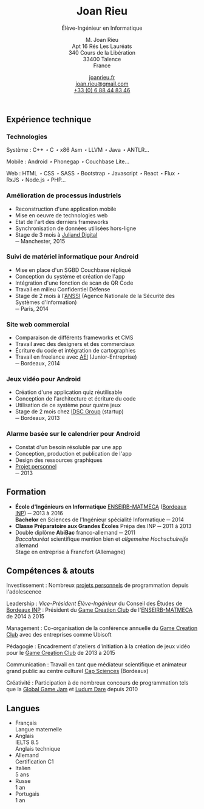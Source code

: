 <header markdown="1">

<div markdown="1">

Joan Rieu
=========

Élève-Ingénieur en Informatique

</div>

M. Joan <span class="caps">Rieu</span>  
Apt 16 Rés Les Lauréats  
340 Cours de la Libération  
33400 Talence  
<span class="caps">France</span>

[joanrieu.fr](//joanrieu.fr/)  
[joan.rieu@gmail.com](mailto:joan.rieu@gmail.com)  
[+33 (0) 6 88 44 83 46](tel:+33688448346)  

</header>

Expérience technique
--------------------

<div class="projects" markdown="1">

<div class="technologies" markdown="1">

### Technologies ###

Système
: C++&nbsp;<i>⋆</i> C&nbsp;<i>⋆</i> x86 Asm&nbsp;<i>⋆</i> LLVM&nbsp;<i>⋆</i> Java&nbsp;<i>⋆</i> ANTLR…

Mobile
: Android&nbsp;<i>⋆</i> Phonegap&nbsp;<i>⋆</i> Couchbase Lite…

Web
: HTML&nbsp;<i>⋆</i> CSS&nbsp;<i>⋆</i> SASS&nbsp;<i>⋆</i> Bootstrap&nbsp;<i>⋆</i> Javascript&nbsp;<i>⋆</i> React&nbsp;<i>⋆</i> Flux&nbsp;<i>⋆</i> RxJS&nbsp;<i>⋆</i> Node.js&nbsp;<i>⋆</i> PHP…

</div>

<div markdown="1">

### Amélioration de processus industriels

-   Reconstruction d'une application mobile
-   Mise en oeuvre de technologies web
-   Etat de l'art des derniers frameworks
-   Synchronisation de données utilisées hors-ligne
-   Stage de 3 mois à [Juliand Digital][]  
    ─ Manchester, 2015

</div>

<div markdown="1">

### Suivi de matériel informatique pour Android ###

-   Mise en place d'un SGBD Couchbase répliqué
-   Conception du système et création de l'app
-   Intégration d'une fonction de scan de QR Code
-   Travail en milieu Confidentiel Défense
-   Stage de 2 mois à l'[ANSSI][] (Agence Nationale de la Sécurité des Systèmes d'Information)  
    ─ Paris, 2014

</div>

<div markdown="1">

### Site web commercial ###

-   Comparaison de différents frameworks et CMS
-   Travail avec des designers et des commerciaux
-   Écriture du code et intégration de cartographies
-   Travail en freelance avec [AEI][] (Junior-Entreprise)  
    ─ Bordeaux, 2014

</div>

<div markdown="1">

### Jeux vidéo pour Android ###

-   Création d'une application quiz réutilisable
-   Conception de l'architecture et écriture du code
-   Utilisation de ce système pour quatre jeux
-   Stage de 2 mois chez [IDSC Group][] (startup)  
    ─ Bordeaux, 2013

</div>

<div markdown="1">

### Alarme basée sur le calendrier pour Android ###

-   Constat d'un besoin résoluble par une app
-   Conception, production et publication de l'app
-   Design des ressources graphiques
-   [Projet personnel][portfolio]  
    ─ 2013

</div>

</div>

Formation
---------

-   **École d'Ingénieurs en Informatique** [ENSEIRB-MATMECA][] ([Bordeaux INP][]) ─ 2013 à 2016  
    **Bachelor** en Sciences de l'Ingénieur spécialité Informatique ─ 2014
-   **Classe Préparatoire aux Grandes Écoles** Prépa des INP ─ 2011 à 2013
-   Double diplôme **AbiBac** franco-allemand ─ 2011  
    <span> _Baccalauréat_ scientifique mention bien et _allgemeine Hochschulreife_ allemand  
    Stage en entreprise à Francfort (<span class="caps">Allemagne</span>) </span>

<div class="bottom">

<div markdown="1">

Compétences & atouts
--------------------

Investissement
:   Nombreux [projets personnels][portfolio] de programmation depuis l'adolescence

Leadership
:   _Vice-Président Élève-Ingénieur_ du Conseil des Études de [Bordeaux INP][]
:   Président du [Game Creation Club][] de l'[ENSEIRB-MATMECA][] de 2014 à 2015

Management
:   Co-organisation de la conférence annuelle du [Game Creation Club][] avec des entreprises comme Ubisoft

Pédagogie
:   Encadrement d'ateliers d'initiation à la création de jeux vidéo pour le [Game Creation Club][] de 2013 à 2015

Communication
:   Travail en tant que médiateur scientifique et animateur grand public au centre culturel [Cap Sciences][] (Bordeaux)

Créativité
:   Participation à de nombreux concours de programmation tels que la [Global Game Jam][] et [Ludum Dare][] depuis 2010

</div>

<div markdown="1">

Langues
-------

-   Français  
    <span> Langue maternelle </span>
-   Anglais  
    <span> IELTS 8.5  
    Anglais technique </span>
-   Allemand  
    <span> Certification C1 </span>
-   Italien  
    <span> 5 ans </span>
-   Russe  
    <span> 1 an </span>
-   Portugais  
    <span> 1 an </span>

</div>

</div>

[AEI]:                                  www.junior-aei.com
[ANSSI]:                                www.ssi.gouv.fr
[Bordeaux INP]:                         www.bordeaux-inp.fr
[Cap Sciences]:                         www.cap-sciences.net
[ENSEIRB-MATMECA]:                      enseirb-matmeca.bordeaux-inp.fr
[Game Creation Club]:                   gcc.eirb.fr
[Global Game Jam]:                      globalgamejam.org
[IDSC Group]:                           www.idsc-group.com
[Juliand Digital]:                      juliand.co.uk
[Ludum Dare]:                           ludumdare.com/compo
[portfolio]:                            ./portfolio
